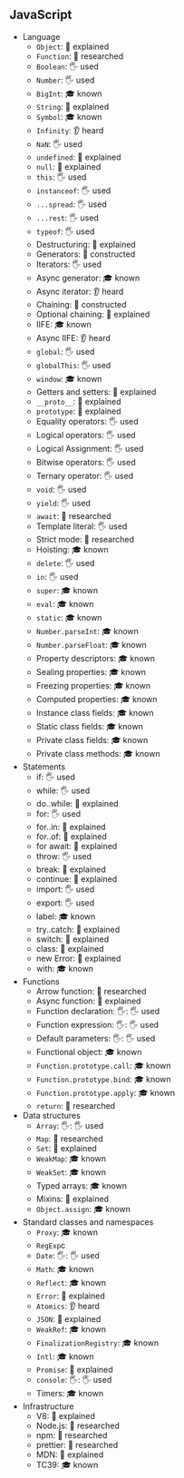 ## JavaScript

- Language
  - `Object`: 🙋 explained
  - `Function`: 🔬 researched
  - `Boolean`: 🖐️ used
  - `Number`: 🖐️ used
  - `BigInt`: 🎓 known
  - `String`: 🙋 explained
  - `Symbol`: 🎓 known
  - `Infinity`: 👂 heard
  - `NaN`: 🖐️ used
  - `undefined`: 🙋 explained
  - `null`: 🙋 explained
  - `this`: 🖐️ used
  - `instanceof`: 🖐️ used
  - `...spread`: 🖐️ used
  - `...rest`: 🖐️ used
  - `typeof`: 🖐️ used
  - Destructuring: 🙋 explained
  - Generators: 🚀 constructed
  - Iterators: 🖐️ used
  - Async generator: 🎓 known
  - Async iterator: 👂 heard
  - Chaining: 🚀 constructed
  - Optional chaining: 🙋 explained
  - IIFE: 🎓 known
  - Async IIFE: 👂 heard
  - `global`: 🖐️ used
  - `globalThis`: 🖐️ used
  - `window`: 🎓 known
  - Getters and setters: 🙋 explained
  - `__proto__`: 🙋 explained
  - `prototype`: 🙋 explained
  - Equality operators: 🖐️ used
  - Logical operators: 🖐️ used
  - Logical Assignment: 🖐️ used
  - Bitwise operators: 🖐️ used
  - Ternary operator: 🖐️ used
  - `void`: 🖐️ used
  - `yield`: 🖐️ used
  - `await`: 🔬 researched
  - Template literal: 🖐️ used
  - Strict mode: 🔬 researched
  - Hoisting: 🎓 known
  - `delete`: 🖐️ used
  - `in`: 🖐️ used
  - `super`: 🎓 known
  - `eval`: 🎓 known
  - `static`: 🎓 known
  - `Number.parseInt`: 🎓 known
  - `Number.parseFloat`: 🎓 known
  - Property descriptors: 🎓 known
  - Sealing properties: 🎓 known
  - Freezing properties: 🎓 known
  - Computed properties: 🎓 known
  - Instance class fields: 🎓 known
  - Static class fields: 🎓 known
  - Private class fields: 🎓 known
  - Private class methods: 🎓 known
- Statements
  - if: 🖐️ used
  - while: 🖐️ used
  - do..while: 🙋 explained
  - for: 🖐️ used
  - for..in: 🙋 explained
  - for..of: 🙋 explained
  - for await: 🙋 explained
  - throw: 🖐️ used
  - break: 🙋 explained
  - continue: 🙋 explained
  - import: 🖐️ used
  - export: 🖐️ used
  - label: 🎓 known
  - try..catch: 🙋 explained
  - switch: 🙋 explained
  - class: 🙋 explained
  - new Error: 🙋 explained
  - with: 🎓 known
- Functions
  - Arrow function: 🔬 researched
  - Async function: 🙋 explained
  - Function declaration: 🖐: 🖐️ used
  - Function expression: 🖐: 🖐️ used
  - Default parameters: 🖐: 🖐️ used
  - Functional object: 🎓 known
  - `Function.prototype.call`: 🎓 known
  - `Function.prototype.bind`: 🎓 known
  - `Function.prototype.apply`: 🎓 known
  - `return`: 🔬 researched
- Data structures
  - `Array`: 🖐: 🖐️ used
  - `Map`: 🔬 researched
  - `Set`: 🙋 explained
  - `WeakMap`: 🎓 known
  - `WeakSet`: 🎓 known
  - Typed arrays: 🎓 known
  - Mixins: 🙋 explained
  - `Object.assign`: 🎓 known
- Standard classes and namespaces
  - `Proxy`: 🎓 known
  - `RegExp`c
  - `Date`: 🖐: 🖐️ used
  - `Math`: 🎓 known
  - `Reflect`: 🎓 known
  - `Error`: 🙋 explained
  - `Atomics`: 👂 heard
  - `JSON`: 🙋 explained
  - `WeakRef`: 🎓 known
  - `FinalizationRegistry`: 🎓 known
  - `Intl`: 🎓 known
  - `Promise`: 🙋 explained
  - `console`: 🖐: 🖐️ used
  - Timers: 🎓 known
- Infrastructure
  - V8: 🙋 explained
  - Node.js: 🔬 researched
  - npm: 🔬 researched
  - prettier: 🔬 researched
  - MDN: 🙋 explained
  - TC39: 🎓 known
